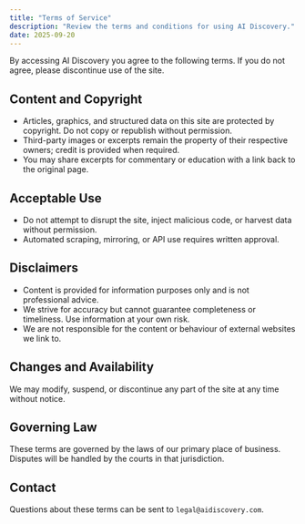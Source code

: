 ```yaml
---
title: "Terms of Service"
description: "Review the terms and conditions for using AI Discovery."
date: 2025-09-20
---
```


By accessing AI Discovery you agree to the following terms. If you do not agree, please discontinue use of the site.

## Content and Copyright

- Articles, graphics, and structured data on this site are protected by copyright. Do not copy or republish without permission.
- Third-party images or excerpts remain the property of their respective owners; credit is provided when required.
- You may share excerpts for commentary or education with a link back to the original page.

## Acceptable Use

- Do not attempt to disrupt the site, inject malicious code, or harvest data without permission.
- Automated scraping, mirroring, or API use requires written approval.

## Disclaimers

- Content is provided for information purposes only and is not professional advice.
- We strive for accuracy but cannot guarantee completeness or timeliness. Use information at your own risk.
- We are not responsible for the content or behaviour of external websites we link to.

## Changes and Availability

We may modify, suspend, or discontinue any part of the site at any time without notice.

## Governing Law

These terms are governed by the laws of our primary place of business. Disputes will be handled by the courts in that jurisdiction.

## Contact

Questions about these terms can be sent to `legal@aidiscovery.com`.
